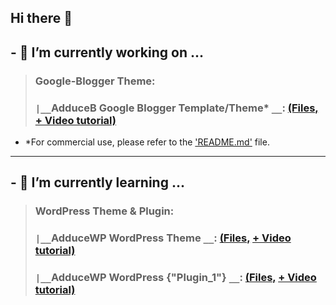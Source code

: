 ## Hi there 👋 
## - 🔭 I’m currently working on ...
> ### Google-Blogger Theme:
> ### `|__`AdduceB Google Blogger Template/Theme* `__`: [(Files,](https://github.com/gouse-at-github/adduceb-google-blogger-theme) [+ Video tutorial)](https://youtube.com/@Techadduce)
* *For commercial use, please refer to the ['README.md'](https://github.com/gouse-at-github/adduceb-google-blogger-theme/blob/main/README.md) file.
---
## - 🌱 I’m currently learning ...
> ### WordPress Theme & Plugin:
> ### `|__`AdduceWP WordPress Theme `__`: [(Files,](https://github.com/gouse-at-github/adducewp-wordpress-theme) [+ Video tutorial)](https://youtube.com/@Techadduce)
> ### `|__`AdduceWP WordPress {"Plugin_1"} `__`: [(Files,](https://github.com/gouse-at-github/adducewp-wordpress-theme-plugin-1) [+ Video tutorial)](https://youtube.com/@Techadduce)

<!--
**gouse-at-github/gouse-at-github** is a ✨ _special_ ✨ repository because its `README.md` (this file) appears on your GitHub profile.

Here are some ideas to get you started:

- 🔭 I’m currently working on ...
- 🌱 I’m currently learning ...
- 👯 I’m looking to collaborate on ...
- 🤔 I’m looking for help with ...
- 💬 Ask me about ...
- 📫 How to reach me: ...
- 😄 Pronouns: ...
- ⚡ Fun fact: ...
-->
